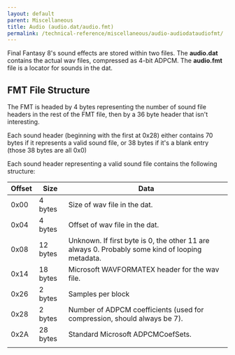 ```yaml
---
layout: default
parent: Miscellaneous
title: Audio (audio.dat/audio.fmt)
permalink: /technical-reference/miscellaneous/audio-audiodataudiofmt/
---
```


Final Fantasy 8's sound effects are stored within two files. The **audio.dat** contains the actual wav files, compressed as 4-bit ADPCM. The **audio.fmt** file is a locator for sounds in the dat.

## FMT File Structure

The FMT is headed by 4 bytes representing the number of sound file headers in the rest of the FMT file, then by a 36 byte header that isn't interesting.

Each sound header (beginning with the first at 0x28) either contains 70 bytes if it represents a valid sound file, or 38 bytes if it's a blank entry (those 38 bytes are all 0x0)

Each sound header representing a valid sound file contains the following structure:

| Offset | Size     | Data                                                                                            |
|--------|----------|-------------------------------------------------------------------------------------------------|
| 0x00   | 4 bytes  | Size of wav file in the dat.                                                                    |
| 0x04   | 4 bytes  | Offset of wav file in the dat.                                                                  |
| 0x08   | 12 bytes | Unknown. If first byte is 0, the other 11 are always 0. Probably some kind of looping metadata. |
| 0x14   | 18 bytes | Microsoft WAVFORMATEX header for the wav file.                                                  |
| 0x26   | 2 bytes  | Samples per block                                                                               |
| 0x28   | 2 bytes  | Number of ADPCM coefficients (used for compression, should always be 7).                        |
| 0x2A   | 28 bytes | Standard Microsoft ADPCMCoefSets.                                                               |
|        |          |                                                                                                 |

